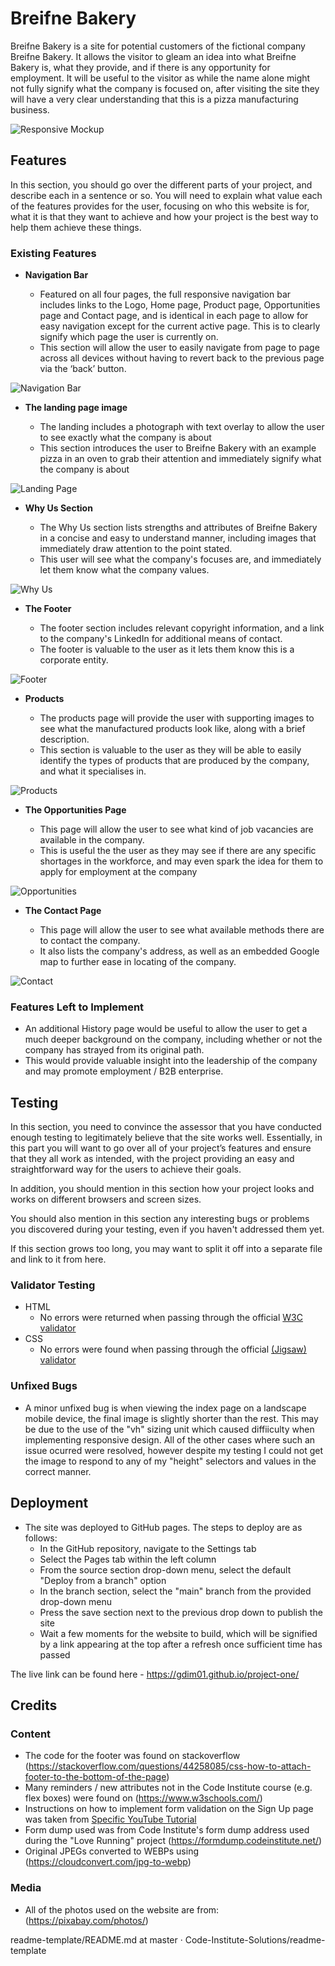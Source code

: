 
# Breifne Bakery

Breifne Bakery is a site for potential customers of the fictional company Breifne Bakery. It allows the visitor to gleam an idea into what Breifne Bakery is, what they provide, and if there is any opportunity for employment. 
It will be useful to the visitor as while the name alone might not fully signify what the company is focused on, after visiting the site they will have a very clear understanding that this is a pizza manufacturing business.

![Responsive Mockup](assets/images/breifne-bakery-resposive-mockup.png)

## Features 

In this section, you should go over the different parts of your project, and describe each in a sentence or so. You will need to explain what value each of the features provides for the user, focusing on who this website is for, what it is that they want to achieve and how your project is the best way to help them achieve these things.

### Existing Features

- __Navigation Bar__

  - Featured on all four pages, the full responsive navigation bar includes links to the Logo, Home page, Product page, Opportunities page and Contact page, and is identical in each page to allow for easy navigation except for the current active page. This is to clearly signify which page the user is currently on.
  - This section will allow the user to easily navigate from page to page across all devices without having to revert back to the previous page via the ‘back’ button. 

![Navigation Bar](assets/images/navigation-bar.png)

- __The landing page image__

  - The landing includes a photograph with text overlay to allow the user to see exactly what the company is about
  - This section introduces the user to Breifne Bakery with an example pizza in an oven to grab their attention and immediately signify what the company is about

![Landing Page](assets/images/landing-page-img.png)

- __Why Us Section__

  - The Why Us section lists strengths and attributes of Breifne Bakery in a concise and easy to understand manner, including images that immediately draw attention to the point stated.
  - This user will see what the company's focuses are, and immediately let them know what the company values.

![Why Us](assets/images/why-us-img.png)

- __The Footer__ 

  - The footer section includes relevant copyright information, and a link to the company's LinkedIn for additional means of contact.
  - The footer is valuable to the user as it lets them know this is a corporate entity.

![Footer](image)

- __Products__

  - The products page will provide the user with supporting images to see what the manufactured products look like, along with a brief description. 
  - This section is valuable to the user as they will be able to easily identify the types of products that are produced by the company, and what it specialises in.

![Products](assets/images/products-img.png)

- __The Opportunities Page__

  - This page will allow the user to see what kind of job vacancies are available in the company.
  - This is useful the the user as they may see if there are any specific shortages in the workforce, and may even spark the idea for them to apply for employment at the company

![Opportunities](assets/images/opportunities-img.png)

- __The Contact Page__

  - This page will allow the user to see what available methods there are to contact the company.
  - It also lists the company's address, as well as an embedded Google map to further ease in locating of the company.

![Contact](assets/images/contact-img.png)

### Features Left to Implement

- An additional History page would be useful to allow the user to get a much deeper background on the company, including whether or not the company has strayed from its original path.
- This would provide valuable insight into the leadership of the company and may promote employment / B2B enterprise.

## Testing 

In this section, you need to convince the assessor that you have conducted enough testing to legitimately believe that the site works well. Essentially, in this part you will want to go over all of your project’s features and ensure that they all work as intended, with the project providing an easy and straightforward way for the users to achieve their goals.

In addition, you should mention in this section how your project looks and works on different browsers and screen sizes.

You should also mention in this section any interesting bugs or problems you discovered during your testing, even if you haven't addressed them yet.

If this section grows too long, you may want to split it off into a separate file and link to it from here.


### Validator Testing 

- HTML
  - No errors were returned when passing through the official [W3C validator](https://validator.w3.org/nu/?doc=https%3A%2F%2Fcode-institute-org.github.io%2Flove-running-2.0%2Findex.html)
- CSS
  - No errors were found when passing through the official [(Jigsaw) validator](https://jigsaw.w3.org/css-validator/validator?uri=https%3A%2F%2Fvalidator.w3.org%2Fnu%2F%3Fdoc%3Dhttps%253A%252F%252Fcode-institute-org.github.io%252Flove-running-2.0%252Findex.html&profile=css3svg&usermedium=all&warning=1&vextwarning=&lang=en#css)

### Unfixed Bugs

- A minor unfixed bug is when viewing the index page on a landscape mobile device, the final image is slightly shorter than the rest. This may be due to the use of the "vh" sizing unit which caused diffiiculty when implementing responsive design. All of the other cases where such an issue ocurred were resolved, however despite my testing I could not get the image to respond to any of my "height" selectors and values in the correct manner.

## Deployment

- The site was deployed to GitHub pages. The steps to deploy are as follows: 
  - In the GitHub repository, navigate to the Settings tab 
  - Select the Pages tab within the left column
  - From the source section drop-down menu, select the default "Deploy from a branch" option
  - In the branch section, select the "main" branch from the provided drop-down menu
  - Press the save section next to the previous drop down to publish the site
  - Wait a few moments for the website to build, which will be signified by a link appearing at the top after a refresh once sufficient time has passed

The live link can be found here - https://gdim01.github.io/project-one/ 


## Credits 

### Content 

- The code for the footer was found on stackoverflow (https://stackoverflow.com/questions/44258085/css-how-to-attach-footer-to-the-bottom-of-the-page)
- Many reminders / new attributes not in the Code Institute course (e.g. flex boxes) were found on (https://www.w3schools.com/)
- Instructions on how to implement form validation on the Sign Up page was taken from [Specific YouTube Tutorial](https://www.youtube.com/)
- Form dump used was from Code Institute's form dump address used during the "Love Running" project (https://formdump.codeinstitute.net/)
- Original JPEGs converted to WEBPs using (https://cloudconvert.com/jpg-to-webp)

### Media

- All of the photos used on the website are from: (https://pixabay.com/photos/)


readme-template/README.md at master · Code-Institute-Solutions/readme-template